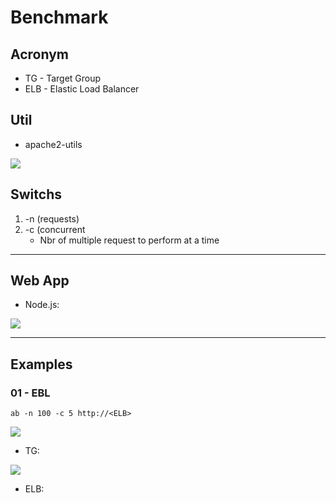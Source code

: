 # Benchmark

## Acronym
* TG - Target Group
* ELB - Elastic Load Balancer

## Util
* apache2-utils

[<img src="https://i.imgur.com/dmwk99c.png">](https://i.imgur.com/dmwk99c.png)

## Switchs
1. -n (requests)
2. -c (concurrent
    * Nbr of multiple request to perform at a time

---

## Web App
* Node.js:

[<img src="https://i.imgur.com/XzIXto0.png">](https://i.imgur.com/XzIXto0.png)

---

## Examples
### 01 - EBL
````shell
ab -n 100 -c 5 http://<ELB>
````
[<img src="https://i.imgur.com/6k60lQq.png">](https://i.imgur.com/6k60lQq.png)

* TG:

[<img src="https://i.imgur.com/3hNJ6Qk.png">](https://i.imgur.com/3hNJ6Qk.png)

* ELB:
